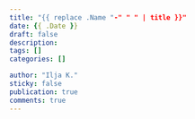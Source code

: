 ```yaml
---
title: "{{ replace .Name "-" " " | title }}"
date: {{ .Date }}
draft: false
description:
tags: []
categories: []

author: "Ilja K."
sticky: false
publication: true
comments: true
---
```


<!--more-->

